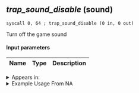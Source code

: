 ## *trap_sound_disable* (sound)

`syscall 0, 64 ; trap_sound_disable (0 in, 0 out)`

Turn off the game sound

#### Input parameters
| Name | Type | Description
|------|------|------------




<details>
	<summary>Appears in:</summary>

</details>

<details>
	<summary>Example Usage From NA</summary>

</details>

